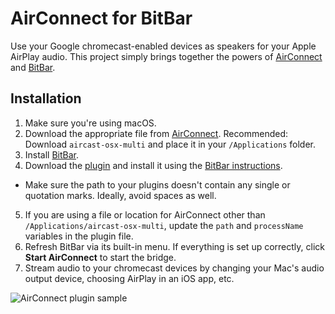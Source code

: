 # AirConnect for BitBar
Use your Google chromecast-enabled devices as speakers for your Apple AirPlay audio. This project simply brings together the powers of [AirConnect](https://github.com/philippe44/AirConnect) and [BitBar](https://github.com/matryer/bitbar).

## Installation
1. Make sure you're using macOS.
2. Download the appropriate file from [AirConnect](https://github.com/philippe44/AirConnect). Recommended: Download `aircast-osx-multi` and place it in your `/Applications` folder.
3. Install [BitBar](https://github.com/matryer/bitbar).
4. Download the [plugin](https://github.com/CartoonChess/bitbar-airconnect/blob/master/airconnect.1d.sh) and install it using the [BitBar instructions](https://github.com/matryer/bitbar#installing-plugins).
  - Make sure the path to your plugins doesn't contain any single or quotation marks. Ideally, avoid spaces as well.
5. If you are using a file or location for AirConnect other than `/Applications/aircast-osx-multi`, update the `path` and `processName` variables in the plugin file.
6. Refresh BitBar via its built-in menu. If everything is set up correctly, click **Start AirConnect** to start the bridge.
7. Stream audio to your chromecast devices by changing your Mac's audio output device, choosing AirPlay in an iOS app, etc.

![AirConnect plugin sample](https://user-images.githubusercontent.com/43363630/101709887-aa9f2900-3ad3-11eb-8863-4309a068aa3c.png)
